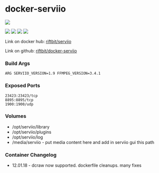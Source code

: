 # docker-serviio

[![](http://serviio.org/images/serviio.png)](http://serviio.org/) 

[![](https://images.microbadger.com/badges/version/riftbit/serviio.svg)](https://microbadger.com/images/riftbit/serviio) 
[![](https://images.microbadger.com/badges/image/riftbit/serviio.svg)](https://microbadger.com/images/riftbit/serviio) 
[![](https://img.shields.io/docker/pulls/riftbit/serviio.svg)](https://hub.docker.com/r/riftbit/serviio/) 
[![](https://img.shields.io/docker/stars/riftbit/serviio.svg)](https://hub.docker.com/r/riftbit/serviio/) 
  
Link on docker hub: [riftbit/serviio](https://hub.docker.com/r/riftbit/serviio/)

Link on github: [riftbit/docker-serviio](https://github.com/riftbit/docker-serviio)

### Build Args

```
ARG SERVIIO_VERSION=1.9 FFMPEG_VERSION=3.4.1
```

### Exposed Ports

```
23423:23423/tcp
8895:8895/tcp
1900:1900/udp
```

### Volumes
 - /opt/serviio/library
 - /opt/serviio/plugins
 - /opt/serviio/log
 - /media/serviio - put media content here and add in serviio gui this path


### Container Changelog
 - 12.01.18 - dcraw now supported. dockerfile cleanups. many fixes 
